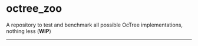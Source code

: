 # octree_zoo

A repository to test and benchmark all possible OcTree implementations, nothing less (**WIP**)

---
